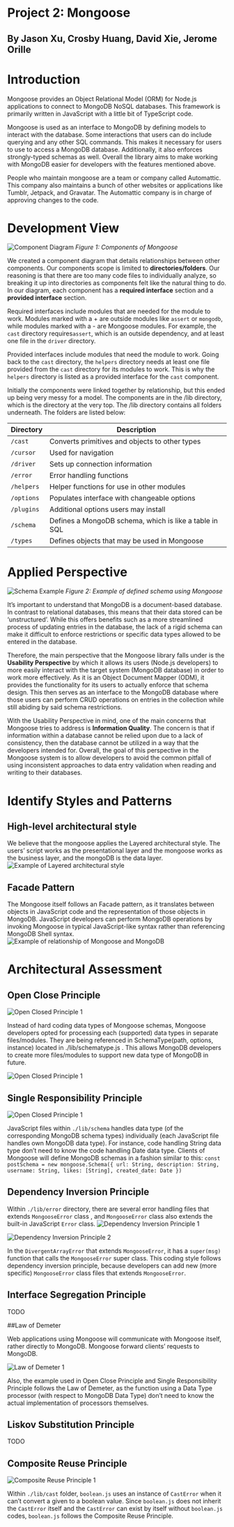 # Project 2: Mongoose

## By Jason Xu, Crosby Huang, David Xie, Jerome Orille

# Introduction

Mongoose provides an Object Relational Model (ORM) for Node.js applications to connect to MongoDB NoSQL databases. This framework is primarily written in JavaScript with a little bit of TypeScript code.

Mongoose is used as an interface to MongoDB by defining models to interact with the database. Some interactions that users can do include querying and any other SQL commands. This makes it necessary for users to use to access a MongoDB database. Additionally, it also enforces strongly-typed schemas as well. Overall the library aims to make working with MongoDB easier for developers with the features mentioned above.

People who maintain mongoose are a team or company called Automattic. This company also maintains a bunch of other websites or applications like Tumblr, Jetpack, and Gravatar. The Automattic company is in charge of approving changes to the code.

# Development View

![Component Diagram](img/componentDiagram.png)
*Figure 1: Components of Mongoose*

We created a component diagram that details relationships between other components. Our components scope is limited to **directories/folders**. Our reasoning is that there are too many code files to individually analyze, so breaking it up into directories as components felt like the natural thing to do. In our diagram, each component has a **required interface** section and a **provided interface** section.

Required interfaces include modules that are needed for the module to work. Modules marked with a + are outside modules like `assert` or `mongodb`, while modules marked with a - are Mongoose modules.  For example, the `cast` directory requires`assert`, which is an outside dependency, and at least one file in the `driver` directory.

Provided interfaces include modules that need the module to work. Going back to the `cast` directory, the `helpers` directory needs at least one file provided from the `cast` directory for its modules to work. This is why the `helpers` directory is listed as a provided interface for the `cast` component.

Initially the components were linked together by relationship, but this ended up being very messy for a model. The components are in the /lib directory, which is the directory at the very top. The /lib directory contains all folders underneath. The folders are listed below:

|**Directory**|**Description**|
|---|---|
|`/cast`|Converts primitives and objects to other types|
|`/cursor`|Used for navigation|
|`/driver`|Sets up connection information|
|`/error`|Error handling functions|
|`/helpers`|Helper functions for use in other modules|
|`/options`|Populates interface with changeable options|
|`/plugins`|Additional options users may install|
|`/schema`|Defines a MongoDB schema, which is like a table in SQL|
|`/types`|Defines objects that may be used in Mongoose|


# Applied Perspective

![Schema Example](img/schema.png)
*Figure 2: Example of defined schema using Mongoose*

It’s important to understand that MongoDB is a document-based database. In contrast to relational databases, this means that their data stored can be ‘unstructured’. While this offers benefits such as a more streamlined process of updating entries in the database, the lack of a rigid schema can make it difficult to enforce restrictions or specific data types allowed to be entered in the database.

Therefore, the main perspective that the Mongoose library falls under is the **Usability Perspective** by which it allows its users (Node.js developers) to more easily interact with the target system (MongoDB database) in order to work more effectively.  As it is an Object Document Mapper (ODM), it provides the functionality for its users to actually enforce that schema design. This then serves as an interface to the MongoDB database where those users can perform CRUD operations on entries in the collection while still abiding by said schema restrictions.

With the Usability Perspective in mind, one of the main concerns that Mongoose tries to address is **Information Quality**. The concern is that if information within a database cannot be relied upon due to a lack of consistency, then the database cannot be utilized in a way that the developers intended for. Overall, the goal of this perspective in the Mongoose system is to allow developers to avoid the common pitfall of using inconsistent approaches to data entry validation when reading and writing to their databases.


# Identify Styles and Patterns

## High-level architectural style
We believe that the mongoose applies the Layered architectural style. The users’ script works as the presentational layer and the mongoose works as the business layer, and the mongoDB is the data layer.
![Example of Layered architectural style](img/exampleOfLayered.png)

## Facade Pattern
The Mongoose itself follows an Facade pattern, as it translates between objects in JavaScript code and the representation of those objects in MongoDB. JavaScript developers can perform MongoDB operations by invoking Mongoose in typical JavaScript-like syntax rather than referencing MongoDB Shell syntax.
![Example of relationship of Mongoose and MongoDB](img/example.png)



# Architectural Assessment

## Open Close Principle

![Open Closed Principle 1](img/OpenClosed-1.png)

Instead of hard coding data types of Mongoose schemas, Mongoose developers opted for processing each (supported) data types in separate files/modules. They are being referenced in SchemaType(path, options, instance) located in ./lib/schematype.js . This allows MongoDB developers to create more files/modules to support new data type of MongoDB in future.

![Open Closed Principle 1](img/OpenClosed-2.png)

## Single Responsibility Principle

![Open Closed Principle 1](img/OpenClosed-1.png)

JavaScript files within `./lib/schema` handles data type (of the corresponding MongoDB schema types) individually (each JavaScript file handles own MongoDB data type). For instance, code handling String data type don’t need to know the code handling Date data type. Clients of Mongoose will define MongoDB schemas in a fashion similar to this:
`const postSchema = new mongoose.Schema({
url: String,
description: String,
username: String,
likes: [String],
created_date: Date
})`

## Dependency Inversion Principle

Within `./lib/error` directory, there are several error handling files that extends `MongooseError` class , and `MongooseError` class also extends the built-in JavaScript `Error` class.
![Dependency Inversion Principle 1](img/DepInv-1.png)

![Dependency Inversion Principle 2](img/DepInv-2.png)

In the `DivergentArrayError` that extends `MongooseError`, it has a `super(msg)` function that calls the `MongooseError` super class. This coding style follows dependency inversion principle, because developers can add new (more specific) `MongooseError` class files that extends `MongooseError`.

## Interface Segregation Principle
TODO

##Law of Demeter

Web applications using Mongoose will communicate with Mongoose itself, rather directly to MongoDB. Mongoose forward clients’ requests to MongoDB.

![Law of Demeter 1](img/Demeter-1.png)

Also, the example used in Open Close Principle and Single Responsibility Principle follows the Law of Demeter, as the function using a Data Type processor (with respect to MongoDB Data Type) don’t need to know the actual implementation of processors themselves.

## Liskov Substitution Principle
TODO

## Composite Reuse Principle

![Composite Reuse Principle 1](img/CompReuse-1.png)

Within `./lib/cast` folder, `boolean.js` uses an instance of `CastError` when it can’t convert a given to a boolean value. Since `boolean.js` does not inherit the `CastError` itself and the `CastError` can exist by itself without `boolean.js` codes, `boolean.js` follows the Composite Reuse Principle.
